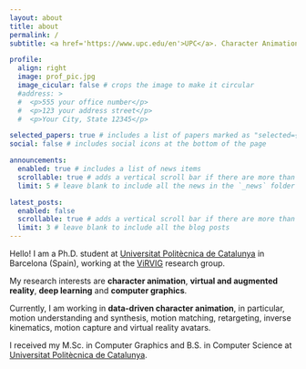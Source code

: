 ```yaml
---
layout: about
title: about
permalink: /
subtitle: <a href='https://www.upc.edu/en'>UPC</a>. Character Animation. Machine Learning. Computer Graphics. XR.

profile:
  align: right
  image: prof_pic.jpg
  image_cicular: false # crops the image to make it circular
  #address: >
  #  <p>555 your office number</p>
  #  <p>123 your address street</p>
  #  <p>Your City, State 12345</p>

selected_papers: true # includes a list of papers marked as "selected={true}"
social: false # includes social icons at the bottom of the page

announcements:
  enabled: true # includes a list of news items
  scrollable: true # adds a vertical scroll bar if there are more than 3 news items
  limit: 5 # leave blank to include all the news in the `_news` folder

latest_posts:
  enabled: false
  scrollable: true # adds a vertical scroll bar if there are more than 3 new posts items
  limit: 3 # leave blank to include all the blog posts
---
```


Hello! I am a Ph.D. student at [Universitat Politècnica de Catalunya](https://www.upc.edu/en) in Barcelona (Spain), working at the [ViRVIG](https://www.virvig.eu/) research group.

My research interests are **character animation**, **virtual and augmented reality**, **deep learning** and **computer graphics**.

Currently, I am working in **data-driven character animation**, in particular, motion understanding and synthesis, motion matching, retargeting, inverse kinematics, motion capture and virtual reality avatars. 

I received my M.Sc. in Computer Graphics and B.S. in Computer Science at [Universitat Politècnica de Catalunya](https://www.upc.edu/en).
